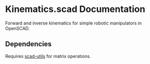 # Kinematics.scad Documentation

Forward and inverse kinematics for simple robotic manipulators in OpenSCAD.

## Dependencies

Requires [scad-utils](https://github.com/openscad/scad-utils) for matrix operations.
